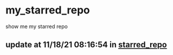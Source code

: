 # my_starred_repo
show me my starred repo

update at 11/18/21 08:16:54 in [starred_repo](./index.html)
---

